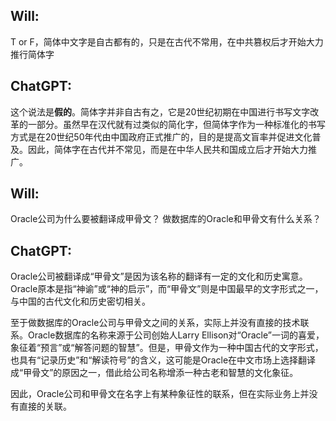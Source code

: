 ## Will:

 T or F，简体中文字是自古都有的，只是在古代不常用，在中共篡权后才开始大力推行简体字

## ChatGPT:

 这个说法是**假的**。简体字并非自古有之，它是20世纪初期在中国进行书写文字改革的一部分。虽然早在汉代就有过类似的简化字，但简体字作为一种标准化的书写方式是在20世纪50年代由中国政府正式推广的，目的是提高文盲率并促进文化普及。因此，简体字在古代并不常见，而是在中华人民共和国成立后才开始大力推广。

## Will:

 Oracle公司为什么要被翻译成甲骨文？ 做数据库的Oracle和甲骨文有什么关系？

## ChatGPT:

 Oracle公司被翻译成“甲骨文”是因为该名称的翻译有一定的文化和历史寓意。Oracle原本是指“神谕”或“神的启示”，而“甲骨文”则是中国最早的文字形式之一，与中国的古代文化和历史密切相关。

至于做数据库的Oracle公司与甲骨文之间的关系，实际上并没有直接的技术联系。Oracle数据库的名称来源于公司创始人Larry Ellison对“Oracle”一词的喜爱，象征着“预言”或“解答问题的智慧”。但是，甲骨文作为一种中国古代的文字形式，也具有“记录历史”和“解读符号”的含义，这可能是Oracle在中文市场上选择翻译成“甲骨文”的原因之一，借此给公司名称增添一种古老和智慧的文化象征。

因此，Oracle公司和甲骨文在名字上有某种象征性的联系，但在实际业务上并没有直接的关联。

